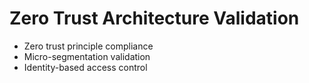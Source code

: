 # Zero Trust Architecture Validation
- Zero trust principle compliance
- Micro-segmentation validation
- Identity-based access control
